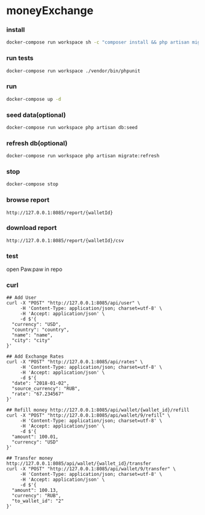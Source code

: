 # moneyExchange

### install
```bash
docker-compose run workspace sh -c "composer install && php artisan migrate"
```

### run tests
```bash
docker-compose run workspace ./vendor/bin/phpunit
```

### run
```bash
docker-compose up -d
```

### seed data(optional)
```bash
docker-compose run workspace php artisan db:seed
```

### refresh db(optional)
```bash
docker-compose run workspace php artisan migrate:refresh
```

### stop
```bash
docker-compose stop
```

### browse report
```
http://127.0.0.1:8085/report/{walletId}
```

### download report
```
http://127.0.0.1:8085/report/{walletId}/csv
```

### test
open Paw.paw in repo

### curl
```
## Add User
curl -X "POST" "http://127.0.0.1:8085/api/user" \
     -H 'Content-Type: application/json; charset=utf-8' \
     -H 'Accept: application/json' \
     -d $'{
  "currency": "USD",
  "country": "country",
  "name": "name",
  "city": "city"
}'

## Add Exchange Rates
curl -X "POST" "http://127.0.0.1:8085/api/rates" \
     -H 'Content-Type: application/json; charset=utf-8' \
     -H 'Accept: application/json' \
     -d $'{
  "date": "2018-01-02",
  "source_currency": "RUB",
  "rate": "67.234567"
}'

## Refill money http://127.0.0.1:8085/api/wallet/{wallet_id}/refill
curl -X "POST" "http://127.0.0.1:8085/api/wallet/9/refill" \
     -H 'Content-Type: application/json; charset=utf-8' \
     -H 'Accept: application/json' \
     -d $'{
  "amount": 100.01,
  "currency": "USD"
}'

## Transfer money http://127.0.0.1:8085/api/wallet/{wallet_id}/transfer
curl -X "POST" "http://127.0.0.1:8085/api/wallet/9/transfer" \
     -H 'Content-Type: application/json; charset=utf-8' \
     -H 'Accept: application/json' \
     -d $'{
  "amount": 100.13,
  "currency": "RUB",
  "to_wallet_id": "2"
}'
```